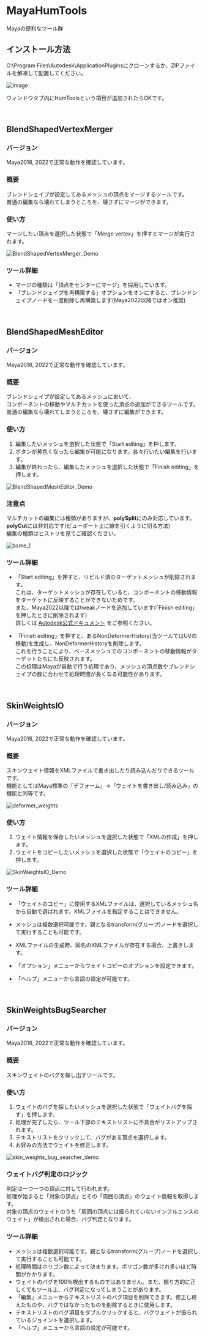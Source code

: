 # MayaHumTools

Mayaの便利なツール群

## インストール方法
C:\Program Files\Autodesk\ApplicationPluginsにクローンするか、ZIPファイルを解凍して配置してください。

![image](https://user-images.githubusercontent.com/117564304/218305703-95018c61-2cd5-41b5-97c7-e79e37ad53ae.png)

ウィンドウタブ内にHumToolsという項目が追加されたらOKです。

<br>

## BlendShapedVertexMerger

### バージョン
Maya2018, 2022で正常な動作を確認しています。<br>

### 概要
ブレンドシェイプが設定してあるメッシュの頂点をマージするツールです。<br>
普通の編集なら壊れてしまうところを、壊さずにマージができます。

### 使い方
マージしたい頂点を選択した状態で「Merge vertex」を押すとマージが実行されます。<br>

![BlendShapedVertexMerger_Demo](https://user-images.githubusercontent.com/117564304/219054782-81f45306-b419-4002-bc55-533d91a785a1.gif)

### ツール詳細
- マージの種類は「頂点をセンターにマージ」を採用しています。<br>
- 「ブレンドシェイプを再構築する」オプションをオンにすると、ブレンドシェイプノードを一度削除し再構築します(Maya2022以降ではオン推奨)<br>

<br>

## BlendShapedMeshEditor

### バージョン
Maya2018, 2022で正常な動作を確認しています。<br>

### 概要
ブレンドシェイプが設定してあるメッシュにおいて、<br>
コンポーネントの移動やマルチカットを使った頂点の追加ができるツールです。<br>
普通の編集なら壊れてしまうところを、壊さずに編集ができます。

### 使い方
1. 編集したいメッシュを選択した状態で「Start editing」を押します。<br>
2. ボタンが黄色くなったら編集が可能になります。各々行いたい編集を行います。<br>
3. 編集が終わったら、編集したメッシュを選択した状態で「Finish editing」を押します。<br>

![BlendShapedMeshEditor_Demo](https://user-images.githubusercontent.com/117564304/219922084-c3bb9509-51e0-4688-b48a-026078c24f20.gif)

### 注意点
マルチカットの編集には種類がありますが、**polySplit**にのみ対応しています。<br>
**polyCut**には非対応です(ビューポート上に線を引くように切る方法)<br>
編集の種類はヒストリを見てご確認ください。

![bsme_1](https://user-images.githubusercontent.com/117564304/219922179-d44bbf42-ae6b-4c61-8e14-dc7f29fe3ffd.png)

### ツール詳細
- 「Start editing」を押すと、リビルド済のターゲットメッシュが削除されます。<br>
  これは、ターゲットメッシュが存在していると、コンポーネントの移動情報をターゲットに反映することができないためです。<br>
  また、Maya2022以降ではtweakノードを追加しています(「Finish editing」を押したときに削除されます)<br>
  詳しくは
  [Autodesk公式ドキュメント](https://knowledge.autodesk.com/ja/support/maya/learn-explore/caas/CloudHelp/cloudhelp/2022/JPN/Maya-WhatsNewPR/files/GUID-C6BC495C-F1B6-4370-AC2D-24CA4B4AAF9B-htm.html)
  をご参照ください。

- 「Finish editing」を押すと、あるNonDeformerHistory(当ツールではUVの移動)を生成し、NonDeformerHistoryを削除します。<br>
  これを行うことにより、ベースメッシュでのコンポーネントの移動情報がターゲットたちにも反映されます。<br>
  この処理はMayaが自動で行う処理であり、メッシュの頂点数やブレンドシェイプの数に合わせて処理時間が長くなる可能性があります。

  <br>

## SkinWeightsIO

### バージョン
Maya2018, 2022で正常な動作を確認しています。<br>

### 概要
スキンウェイト情報をXMLファイルで書き出したり読み込んだりできるツールです。<br>
機能としてはMaya標準の「デフォーム」→「ウェイトを書き出し/読み込み」の機能と同等です。<br>

![deformer_weights](https://github.com/Hum9183/MayaHumTools/assets/117564304/33685a42-bfc0-4422-88e0-cfa0f0e854cc)

### 使い方
1. ウェイト情報を保存したいメッシュを選択した状態で「XMLの作成」を押します。<br>
2. ウェイトをコピーしたいメッシュを選択した状態で「ウェイトのコピー」を押します。<br>

![SkinWeightsIO_Demo](https://github.com/Hum9183/MayaHumTools/assets/117564304/f61e87c5-7333-468f-a107-c508a64dc841)

### ツール詳細
- 「ウェイトのコピー」に使用するXMLファイルは、選択しているメッシュ名から自動で選ばれます。XMLファイルを指定することはできません。
- メッシュは複数選択可能です。親となるtransform(グループ)ノードを選択して実行することも可能です。
- XMLファイルの生成時、同名のXMLファイルが存在する場合、上書きします。
- 「オプション」メニューからウェイトコピーのオプションを設定できます。
- 「ヘルプ」メニューから言語の設定が可能です。

  <br>

## SkinWeightsBugSearcher

### バージョン
Maya2018, 2022で正常な動作を確認しています。<br>

### 概要
スキンウェイトのバグを探し出すツールです。<br>

### 使い方
1. ウェイトのバグを探したいメッシュを選択した状態で「ウェイトバグを探す」を押します。<br>
2. 処理が完了したら、ツール下部のテキストリストに不具合がリストアップされます。<br>
3. テキストリストをクリックして、バグがある頂点を選択します。<br>
4. お好みの方法でウェイトを修正します。<br>

![skin_weights_bug_searcher_demo](https://github.com/Hum9183/MayaHumTools/assets/117564304/b6d88345-cc2f-4265-81a8-c6b6686ebae8)

### ウェイトバグ判定のロジック
判定は一つ一つの頂点に対して行われます。<br>
処理が始まると「対象の頂点」とその「周囲の頂点」のウェイト情報を取得します。<br>
対象の頂点のウェイトのうち「周囲の頂点には振られていないインフルエンスのウェイト」が検出された場合、バグ判定となります。<br>

### ツール詳細
- メッシュは複数選択可能です。親となるtransform(グループ)ノードを選択して実行することも可能です。
- 処理時間はホリゴン数によって決まります。ポリゴン数が多けれ多いほど時間がかかります。
- ウェイトのバグを100％検出するものではありません。また、振り方的に正しくてもツール上、バグ判定になってしまうことがあります。
- 「編集」メニューからテキストリストのバグ項目を削除できます。修正し終えたものや、バグではなかったものを削除するときに使用します。
- テキストリストのバグ項目をダブルクリックすると、バグウェイトが振られているジョイントを選択します。
- 「ヘルプ」メニューから言語の設定が可能です。
